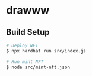 # drawww

## Build Setup

```bash
# Deploy NFT
$ npx hardhat run src/index.js

# Run mint NFT
$ node src/mint-nft.json